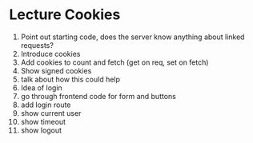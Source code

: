 # Lecture Cookies

1. Point out starting code, does the server know anything about linked requests?
2. Introduce cookies
3. Add cookies to count and fetch (get on req, set on fetch)
4. Show signed cookies
5. talk about how this could help
6. Idea of login
7. go through frontend code for form and buttons
8. add login route
9. show current user
10. show timeout
11. show logout